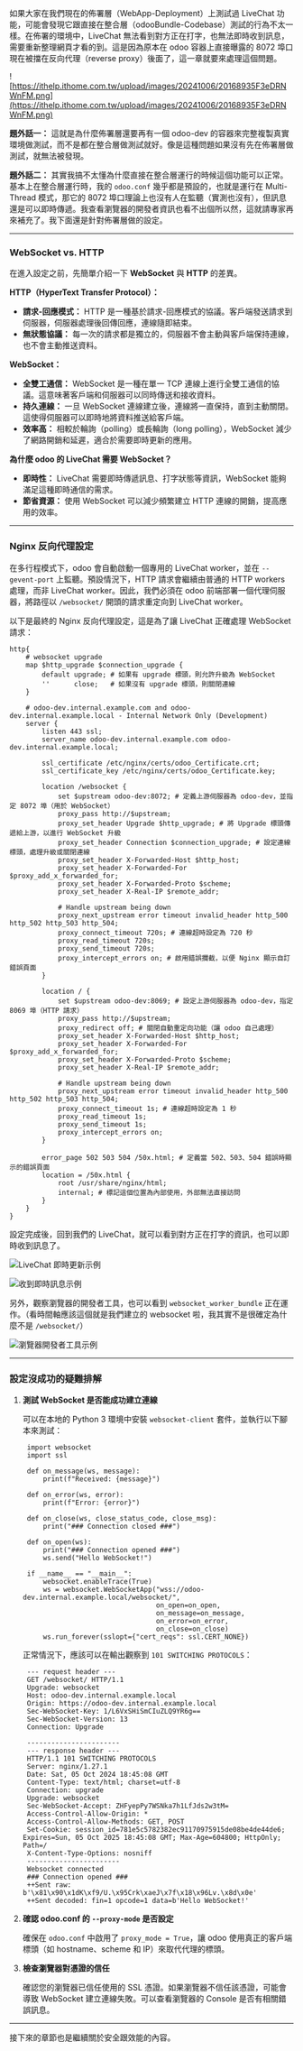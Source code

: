 如果大家在我們現在的佈署層（WebApp-Deployment）上測試過 LiveChat 功能，可能會發現它跟直接在整合層（odooBundle-Codebase）測試的行為不太一樣。在佈署的環境中，LiveChat 無法看到對方正在打字，也無法即時收到訊息，需要重新整理網頁才看的到。這是因為原本在 odoo 容器上直接曝露的 8072 埠口現在被擋在反向代理（reverse proxy）後面了，這一章就要來處理這個問題。

![https://ithelp.ithome.com.tw/upload/images/20241006/20168935F3eDRNWnFM.png](https://ithelp.ithome.com.tw/upload/images/20241006/20168935F3eDRNWnFM.png)

**題外話一：** 這就是為什麼佈署層還要再有一個 odoo-dev 的容器來完整複製真實環境做測試，而不是都在整合層做測試就好。像是這種問題如果沒有先在佈署層做測試，就無法被發現。

**題外話二：** 其實我搞不太懂為什麼直接在整合層運行的時候這個功能可以正常。基本上在整合層運行時，我的 `odoo.conf` 幾乎都是預設的，也就是運行在 Multi-Thread 模式，那它的 8072 埠口理論上也沒有人在監聽（實測也沒有），但訊息還是可以即時傳遞。我查看瀏覽器的開發者資訊也看不出個所以然，這就請專家再來補充了。我下面還是針對佈署層做的設定。

---

### WebSocket vs. HTTP

在進入設定之前，先簡單介紹一下 **WebSocket** 與 **HTTP** 的差異。

**HTTP（HyperText Transfer Protocol）：**

- **請求-回應模式：** HTTP 是一種基於請求-回應模式的協議。客戶端發送請求到伺服器，伺服器處理後回傳回應，連線隨即結束。
- **無狀態協議：** 每一次的請求都是獨立的，伺服器不會主動與客戶端保持連線，也不會主動推送資料。

**WebSocket：**

- **全雙工通信：** WebSocket 是一種在單一 TCP 連線上進行全雙工通信的協議。這意味著客戶端和伺服器可以同時傳送和接收資料。
- **持久連線：** 一旦 WebSocket 連線建立後，連線將一直保持，直到主動關閉。這使得伺服器可以即時地將資料推送給客戶端。
- **效率高：** 相較於輪詢（polling）或長輪詢（long polling），WebSocket 減少了網路開銷和延遲，適合於需要即時更新的應用。

**為什麼 odoo 的 LiveChat 需要 WebSocket？**

- **即時性：** LiveChat 需要即時傳遞訊息、打字狀態等資訊，WebSocket 能夠滿足這種即時通信的需求。
- **節省資源：** 使用 WebSocket 可以減少頻繁建立 HTTP 連線的開銷，提高應用的效率。

---

### Nginx 反向代理設定

在多行程模式下，odoo 會自動啟動一個專用的 LiveChat worker，並在 `--gevent-port` 上監聽。預設情況下，HTTP 請求會繼續由普通的 HTTP workers 處理，而非 LiveChat worker。因此，我們必須在 odoo 前端部署一個代理伺服器，將路徑以 `/websocket/` 開頭的請求重定向到 LiveChat worker。

以下是最終的 Nginx 反向代理設定，這是為了讓 LiveChat 正確處理 WebSocket 請求：

```
http{
    # websocket upgrade
    map $http_upgrade $connection_upgrade {
        default upgrade; # 如果有 upgrade 標頭，則允許升級為 WebSocket
        ''      close;   # 如果沒有 upgrade 標頭，則關閉連線
    }

    # odoo-dev.internal.example.com and odoo-dev.internal.example.local - Internal Network Only (Development)
    server {
        listen 443 ssl;
        server_name odoo-dev.internal.example.com odoo-dev.internal.example.local;

        ssl_certificate /etc/nginx/certs/odoo_Certificate.crt;
        ssl_certificate_key /etc/nginx/certs/odoo_Certificate.key;

        location /websocket {
            set $upstream odoo-dev:8072; # 定義上游伺服器為 odoo-dev，並指定 8072 埠（用於 WebSocket）
            proxy_pass http://$upstream;
            proxy_set_header Upgrade $http_upgrade; # 將 Upgrade 標頭傳遞給上游，以進行 WebSocket 升級
            proxy_set_header Connection $connection_upgrade; # 設定連線標頭，處理升級或關閉連線
            proxy_set_header X-Forwarded-Host $http_host;
            proxy_set_header X-Forwarded-For $proxy_add_x_forwarded_for;
            proxy_set_header X-Forwarded-Proto $scheme;
            proxy_set_header X-Real-IP $remote_addr;

            # Handle upstream being down
            proxy_next_upstream error timeout invalid_header http_500 http_502 http_503 http_504;
            proxy_connect_timeout 720s; # 連線超時設定為 720 秒
            proxy_read_timeout 720s;
            proxy_send_timeout 720s;
            proxy_intercept_errors on; # 啟用錯誤攔截，以便 Nginx 顯示自訂錯誤頁面
        }

        location / {
            set $upstream odoo-dev:8069; # 設定上游伺服器為 odoo-dev，指定 8069 埠（HTTP 請求）
            proxy_pass http://$upstream;
            proxy_redirect off; # 關閉自動重定向功能（讓 odoo 自己處理）
            proxy_set_header X-Forwarded-Host $http_host;
            proxy_set_header X-Forwarded-For $proxy_add_x_forwarded_for;
            proxy_set_header X-Forwarded-Proto $scheme;
            proxy_set_header X-Real-IP $remote_addr;

            # Handle upstream being down
            proxy_next_upstream error timeout invalid_header http_500 http_502 http_503 http_504;
            proxy_connect_timeout 1s; # 連線超時設定為 1 秒
            proxy_read_timeout 1s;
            proxy_send_timeout 1s;
            proxy_intercept_errors on;
        }

        error_page 502 503 504 /50x.html; # 定義當 502、503、504 錯誤時顯示的錯誤頁面
        location = /50x.html {
            root /usr/share/nginx/html;
            internal; # 標記這個位置為內部使用，外部無法直接訪問
        }
    }
}
```

設定完成後，回到我們的 LiveChat，就可以看到對方正在打字的資訊，也可以即時收到訊息了。

![LiveChat 即時更新示例](https://ithelp.ithome.com.tw/upload/images/20241006/20168935VB1tv0CQ2D.png)

![收到即時訊息示例](https://ithelp.ithome.com.tw/upload/images/20241006/20168935R6DaxsUZxa.png)

另外，觀察瀏覽器的開發者工具，也可以看到 `websocket_worker_bundle` 正在運作。（看時間軸應該這個就是我們建立的 websocket 啦，我其實不是很確定為什麼不是 `/websocket/`）

![瀏覽器開發者工具示例](https://ithelp.ithome.com.tw/upload/images/20241006/20168935nlRtH8GH0D.png)

---

### 設定沒成功的疑難排解

1. **測試 WebSocket 是否能成功建立連線**

   可以在本地的 Python 3 環境中安裝 `websocket-client` 套件，並執行以下腳本來測試：

        import websocket
        import ssl

        def on_message(ws, message):
            print(f"Received: {message}")

        def on_error(ws, error):
            print(f"Error: {error}")

        def on_close(ws, close_status_code, close_msg):
            print("### Connection closed ###")

        def on_open(ws):
            print("### Connection opened ###")
            ws.send("Hello WebSocket!")

        if __name__ == "__main__":
            websocket.enableTrace(True)
            ws = websocket.WebSocketApp("wss://odoo-dev.internal.example.local/websocket/",
                                        on_open=on_open,
                                        on_message=on_message,
                                        on_error=on_error,
                                        on_close=on_close)
            ws.run_forever(sslopt={"cert_reqs": ssl.CERT_NONE})

   正常情況下，應該可以在輸出觀察到 `101 SWITCHING PROTOCOLS`：

        --- request header ---
        GET /websocket/ HTTP/1.1
        Upgrade: websocket
        Host: odoo-dev.internal.example.local
        Origin: https://odoo-dev.internal.example.local
        Sec-WebSocket-Key: 1/L6VxSHiSmCIuZLQ9YR6g==
        Sec-WebSocket-Version: 13
        Connection: Upgrade

        -----------------------
        --- response header ---
        HTTP/1.1 101 SWITCHING PROTOCOLS
        Server: nginx/1.27.1
        Date: Sat, 05 Oct 2024 18:45:08 GMT
        Content-Type: text/html; charset=utf-8
        Connection: upgrade
        Upgrade: websocket
        Sec-WebSocket-Accept: ZHFyepPy7WSNka7h1LfJds2w3tM=
        Access-Control-Allow-Origin: *
        Access-Control-Allow-Methods: GET, POST
        Set-Cookie: session_id=781e5c5782382ec91170975915de08be4de44de6; Expires=Sun, 05 Oct 2025 18:45:08 GMT; Max-Age=604800; HttpOnly; Path=/
        X-Content-Type-Options: nosniff
        -----------------------
        Websocket connected
        ### Connection opened ###
        ++Sent raw: b'\x81\x90\x1dK\xf9/U.\x95Crk\xaeJ\x7f\x18\x96Lv.\x8d\x0e'
        ++Sent decoded: fin=1 opcode=1 data=b'Hello WebSocket!'

2. **確認 odoo.conf 的 `--proxy-mode` 是否設定**

   確保在 `odoo.conf` 中啟用了 `proxy_mode = True`，讓 odoo 使用真正的客戶端標頭（如 hostname、scheme 和 IP）來取代代理的標頭。

3. **檢查瀏覽器對憑證的信任**

   確認您的瀏覽器已信任使用的 SSL 憑證。如果瀏覽器不信任該憑證，可能會導致 WebSocket 建立連線失敗。可以查看瀏覽器的 Console 是否有相關錯誤訊息。

---

接下來的章節也是繼續關於安全跟效能的內容。

